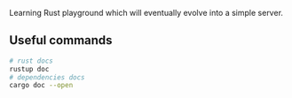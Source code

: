 Learning Rust playground which will eventually evolve into a simple server.

## Useful commands

```bash
# rust docs
rustup doc
# dependencies docs
cargo doc --open
```

